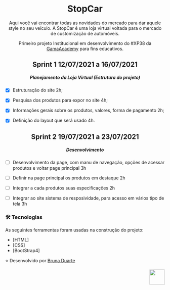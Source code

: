 <h1 align="center">StopCar</h1>


<p align="center">Aqui você vai encontrar todas as novidades do mercado para dar aquele style no seu veículo. A StopCar é uma loja virtual voltada para o mercado de customização de automóveis.</p> 
<p align="center">Primeiro projeto Institucional em desenvolvimento do #XP38 da  <a href="https://www.gama.academy/"> GamaAcademy</a> para fins educativos.</p>

<h2 align="center">Sprint 1 12/07/2021 a 16/07/2021</h1>
<h5 align="center">Planejamento da Loja Virtual (Estrutura do projeto)</h5>

- [x] Estruturação do site 2h;
- [x] Pesquisa dos produtos para expor no site 4h;
- [x] Informações gerais sobre os produtos, valores, forma de pagamento 2h;
- [x] Definição do layout que será usado 4h.


<h2 align="center">Sprint 2 19/07/2021 a 23/07/2021</h1>
<h5 align="center">Desenvolvimento</h5>

- [ ] Desenvolvimento da page, com manu de navegação, opções de acessar produtos e voltar page principal 3h
- [ ] Definir na page principal os produtos em destaque 2h
- [ ] Integrar a cada produtos suas especificações 2h
- [ ] Integrar ao site sistema de resposividade, para acesso em vários tipo de tela 3h


### 🛠 Tecnologias

As seguintes ferramentas foram usadas na construção do projeto:

- [HTML]
- [CSS]
- [BootStrap4]

⭐️ Desenvolvido por [Bruna Duarte](https://github.com/BrunaDuarte-3321)


<a href="https://www.linkedin.com/in/bruna-duarte-7062451a3/" target="_blank">
  <img align="right" src="https://i.ibb.co/Kx2GSrT/linkedin.png" width="48px" height="48px">
</a>

